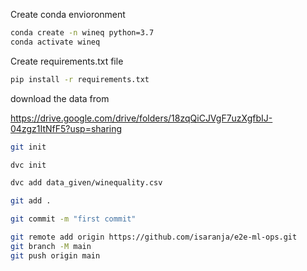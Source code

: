 Create conda envioronment
```bash
conda create -n wineq python=3.7
conda activate wineq
```
Create requirements.txt file
```bash
pip install -r requirements.txt
```

download the data from

https://drive.google.com/drive/folders/18zqQiCJVgF7uzXgfbIJ-04zgz1ItNfF5?usp=sharing

```bash
git init
```
```bash
dvc init

dvc add data_given/winequality.csv

git add .

git commit -m "first commit"

git remote add origin https://github.com/isaranja/e2e-ml-ops.git
git branch -M main
git push origin main
```
